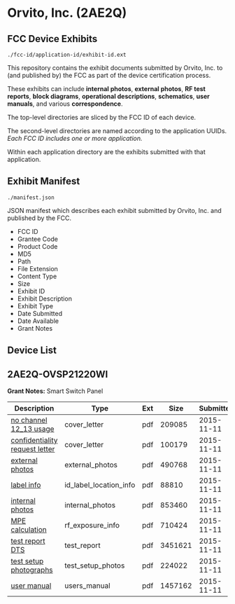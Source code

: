 # Orvito, Inc. (2AE2Q)
## FCC Device Exhibits

```
./fcc-id/application-id/exhibit-id.ext
```

This repository contains the exhibit documents submitted by Orvito, Inc. to (and published by) the FCC as part of the device certification process.

These exhibits can include **internal photos**, **external photos**, **RF test reports**, **block diagrams**, **operational descriptions**, **schematics**, **user manuals**, and various **correspondence**.

The top-level directories are sliced by the FCC ID of each device.

The second-level directories are named according to the application UUIDs. *Each FCC ID includes one or more application.*

Within each application directory are the exhibits submitted with that application. 

## Exhibit Manifest

```
./manifest.json
```

JSON manifest which describes each exhibit submitted by Orvito, Inc. and published by the FCC.

- FCC ID
- Grantee Code
- Product Code
- MD5
- Path
- File Extension
- Content Type
- Size
- Exhibit ID
- Exhibit Description
- Exhibit Type
- Date Submitted
- Date Available
- Grant Notes

## Device List
## 2AE2Q-OVSP21220WI
**Grant Notes:** Smart Switch Panel

| Description | Type | Ext | Size | Submitted | Available |
| ----------- | ---- | --- | ---- | --------- | --------- |
| [no channel 12_13 usage](2AE2Q-OVSP21220WI/5c5d131337d97e286e5d9393dec3de2e/2809315.pdf) | cover_letter | pdf | 209085 | 2015-11-11 | 2015-11-11 |
| [confidentiality request letter](2AE2Q-OVSP21220WI/5c5d131337d97e286e5d9393dec3de2e/2809316.pdf) | cover_letter | pdf | 100179 | 2015-11-11 | 2015-11-11 |
| [external photos](2AE2Q-OVSP21220WI/5c5d131337d97e286e5d9393dec3de2e/2809310.pdf) | external_photos | pdf | 490768 | 2015-11-11 | 2015-11-11 |
| [label info](2AE2Q-OVSP21220WI/5c5d131337d97e286e5d9393dec3de2e/2809307.pdf) | id_label_location_info | pdf | 88810 | 2015-11-11 | 2015-11-11 |
| [internal photos](2AE2Q-OVSP21220WI/5c5d131337d97e286e5d9393dec3de2e/2809305.pdf) | internal_photos | pdf | 853460 | 2015-11-11 | 2015-11-11 |
| [MPE calculation](2AE2Q-OVSP21220WI/5c5d131337d97e286e5d9393dec3de2e/2809304.pdf) | rf_exposure_info | pdf | 710424 | 2015-11-11 | 2015-11-11 |
| [test report DTS](2AE2Q-OVSP21220WI/5c5d131337d97e286e5d9393dec3de2e/2809311.pdf) | test_report | pdf | 3451621 | 2015-11-11 | 2015-11-11 |
| [ test setup photographs](2AE2Q-OVSP21220WI/5c5d131337d97e286e5d9393dec3de2e/2809312.pdf) | test_setup_photos | pdf | 224022 | 2015-11-11 | 2015-11-11 |
| [user manual](2AE2Q-OVSP21220WI/5c5d131337d97e286e5d9393dec3de2e/2809313.pdf) | users_manual | pdf | 1457162 | 2015-11-11 | 2015-11-11 |
